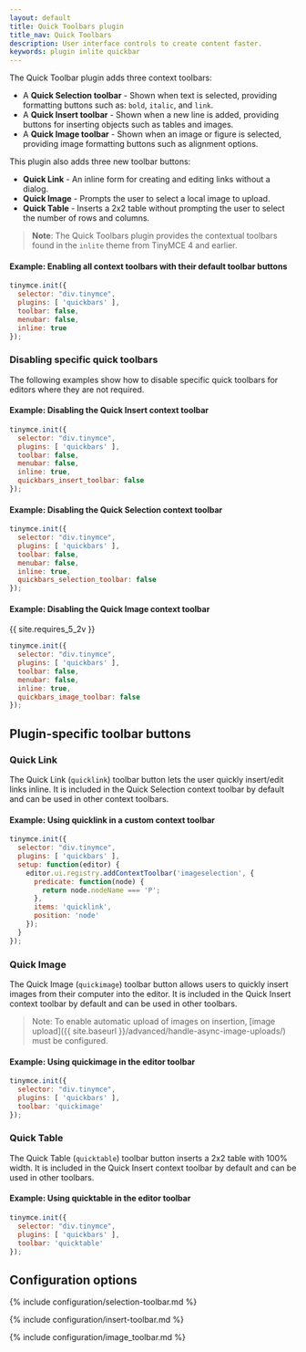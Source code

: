 ```yaml
---
layout: default
title: Quick Toolbars plugin
title_nav: Quick Toolbars
description: User interface controls to create content faster.
keywords: plugin inlite quickbar
---
```


The Quick Toolbar plugin adds three context toolbars:

* A **Quick Selection toolbar** - Shown when text is selected, providing formatting buttons such as: `bold`, `italic`, and `link`.
* A **Quick Insert toolbar** - Shown when a new line is added, providing buttons for inserting objects such as tables and images.
* A **Quick Image toolbar** - Shown when an image or figure is selected, providing image formatting buttons such as alignment options.

This plugin also adds three new toolbar buttons:

* **Quick Link** - An inline form for creating and editing links without a dialog.
* **Quick Image** - Prompts the user to select a local image to upload.
* **Quick Table** - Inserts a 2x2 table without prompting the user to select the number of rows and columns.

> **Note**: The Quick Toolbars plugin provides the contextual toolbars found in the `inlite` theme from TinyMCE 4 and earlier.

#### Example: Enabling all context toolbars with their default toolbar buttons

```js
tinymce.init({
  selector: "div.tinymce",
  plugins: [ 'quickbars' ],
  toolbar: false,
  menubar: false,
  inline: true
});
```

### Disabling specific quick toolbars

The following examples show how to disable specific quick toolbars for editors where they are not required.

#### Example: Disabling the Quick Insert context toolbar

```js
tinymce.init({
  selector: "div.tinymce",
  plugins: [ 'quickbars' ],
  toolbar: false,
  menubar: false,
  inline: true,
  quickbars_insert_toolbar: false
});
```

#### Example: Disabling the Quick Selection context toolbar

```js
tinymce.init({
  selector: "div.tinymce",
  plugins: [ 'quickbars' ],
  toolbar: false,
  menubar: false,
  inline: true,
  quickbars_selection_toolbar: false
});
```

#### Example: Disabling the Quick Image context toolbar

{{ site.requires_5_2v }}

```js
tinymce.init({
  selector: "div.tinymce",
  plugins: [ 'quickbars' ],
  toolbar: false,
  menubar: false,
  inline: true,
  quickbars_image_toolbar: false
});
```

## Plugin-specific toolbar buttons

### Quick Link

The Quick Link (`quicklink`) toolbar button lets the user quickly insert/edit links inline. It is included in the Quick Selection context toolbar by default and can be used in other context toolbars.

#### Example: Using quicklink in a custom context toolbar

```js
tinymce.init({
  selector: "div.tinymce",
  plugins: [ 'quickbars' ],
  setup: function(editor) {
    editor.ui.registry.addContextToolbar('imageselection', {
      predicate: function(node) {
        return node.nodeName === 'P';
      },
      items: 'quicklink',
      position: 'node'
    });
  }
});
```

### Quick Image

The Quick Image (`quickimage`) toolbar button allows users to quickly insert images from their computer into the editor. It is included in the Quick Insert context toolbar by default and can be used in other toolbars.

> Note: To enable automatic upload of images on insertion, [image upload]({{ site.baseurl }}/advanced/handle-async-image-uploads/) must be configured.

#### Example: Using quickimage in the editor toolbar

```js
tinymce.init({
  selector: "div.tinymce",
  plugins: [ 'quickbars' ],
  toolbar: 'quickimage'
});
```

### Quick Table

The Quick Table (`quicktable`) toolbar button inserts a 2x2 table with 100% width. It is included in the Quick Insert context toolbar by default and can be used in other toolbars.

#### Example: Using quicktable in the editor toolbar

```js
tinymce.init({
  selector: "div.tinymce",
  plugins: [ 'quickbars' ],
  toolbar: 'quicktable'
});
```

## Configuration options

{% include configuration/selection-toolbar.md %}

{% include configuration/insert-toolbar.md %}

{% include configuration/image_toolbar.md %}
